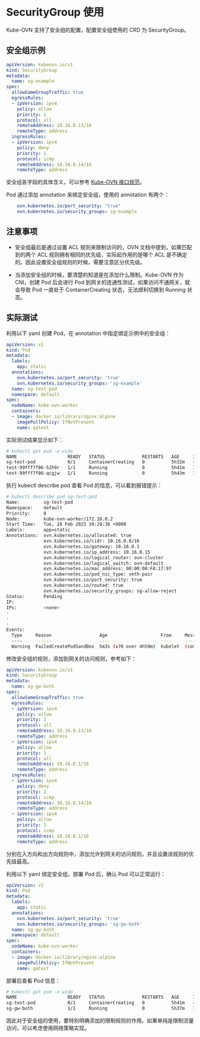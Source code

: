 # SecurityGroup 使用

Kube-OVN 支持了安全组的配置，配置安全组使用的 CRD 为 SecurityGroup。

## 安全组示例

```yaml
apiVersion: kubeovn.io/v1
kind: SecurityGroup
metadata:
  name: sg-example
spec:
  allowSameGroupTraffic: true
  egressRules:
  - ipVersion: ipv4
    policy: allow
    priority: 1
    protocol: all
    remoteAddress: 10.16.0.13/16
    remoteType: address
  ingressRules:
  - ipVersion: ipv4
    policy: deny
    priority: 1
    protocol: icmp
    remoteAddress: 10.16.0.14/16
    remoteType: address
```

安全组各字段的具体含义，可以参考 [Kube-OVN 接口规范](../reference/kube-ovn-api.md)。

Pod 通过添加 annotation 来绑定安全组，使用的 annotation 有两个：

```yaml
    ovn.kubernetes.io/port_security: "true"
    ovn.kubernetes.io/security_groups: sg-example
```

## 注意事项

- 安全组最后是通过设置 ACL 规则来限制访问的，OVN 文档中提到，如果匹配到的两个 ACL 规则拥有相同的优先级，实际起作用的是哪个 ACL 是不确定的。因此设置安全组规则的时候，需要注意区分优先级。

- 当添加安全组的时候，要清楚的知道是在添加什么限制。Kube-OVN 作为 CNI，创建 Pod 后会进行 Pod 到网关的连通性测试，如果访问不通网关，就会导致 Pod 一直处于 ContainerCreating 状态，无法顺利切换到 Running 状态。

## 实际测试

利用以下 yaml 创建 Pod，在 annotation 中指定绑定示例中的安全组：

```yaml
apiVersion: v1
kind: Pod
metadata:
  labels:
    app: static
  annotations:
    ovn.kubernetes.io/port_security: 'true'
    ovn.kubernetes.io/security_groups: 'sg-example'
  name: sg-test-pod
  namespace: default
spec:
  nodeName: kube-ovn-worker
  containers:
  - image: docker.io/library/nginx:alpine
    imagePullPolicy: IfNotPresent
    name: qatest
```

实际测试结果显示如下：

```bash
# kubectl get pod -o wide
NAME                   READY   STATUS              RESTARTS   AGE     IP           NODE                     NOMINATED NODE   READINESS GATES
sg-test-pod            0/1     ContainerCreating   0          5h32m   <none>       kube-ovn-worker          <none>           <none>
test-99fff7f86-52h9r   1/1     Running             0          5h41m   10.16.0.14   kube-ovn-control-plane   <none>           <none>
test-99fff7f86-qcgjw   1/1     Running             0          5h43m   10.16.0.13   kube-ovn-worker          <none>           <none>
```

执行 kubectl describe pod 查看 Pod 的信息，可以看到报错提示：

```bash
# kubectl describe pod sg-test-pod
Name:         sg-test-pod
Namespace:    default
Priority:     0
Node:         kube-ovn-worker/172.18.0.2
Start Time:   Tue, 28 Feb 2023 10:29:36 +0800
Labels:       app=static
Annotations:  ovn.kubernetes.io/allocated: true
              ovn.kubernetes.io/cidr: 10.16.0.0/16
              ovn.kubernetes.io/gateway: 10.16.0.1
              ovn.kubernetes.io/ip_address: 10.16.0.15
              ovn.kubernetes.io/logical_router: ovn-cluster
              ovn.kubernetes.io/logical_switch: ovn-default
              ovn.kubernetes.io/mac_address: 00:00:00:FA:17:97
              ovn.kubernetes.io/pod_nic_type: veth-pair
              ovn.kubernetes.io/port_security: true
              ovn.kubernetes.io/routed: true
              ovn.kubernetes.io/security_groups: sg-allow-reject
Status:       Pending
IP:
IPs:          <none>
·
·
·
Events:
  Type     Reason                  Age                    From     Message
  ----     ------                  ----                   ----     -------
  Warning  FailedCreatePodSandBox  5m3s (x70 over 4h59m)  kubelet  (combined from similar events): Failed to create pod sandbox: rpc error: code = Unknown desc = failed to setup network for sandbox "40636e0c7f1ade5500fa958486163d74f2e2300051a71522a9afd7ba0538afb6": plugin type="kube-ovn" failed (add): RPC failed; request ip return 500 configure nic failed 10.16.0.15 network not ready after 200 ping 10.16.0.1
```

修改安全组的规则，添加到网关的访问规则，参考如下：

```yaml
apiVersion: kubeovn.io/v1
kind: SecurityGroup
metadata:
  name: sg-gw-both
spec:
  allowSameGroupTraffic: true
  egressRules:
  - ipVersion: ipv4
    policy: allow
    priority: 2
    protocol: all
    remoteAddress: 10.16.0.13/16
    remoteType: address
  - ipVersion: ipv4
    policy: allow
    priority: 1
    protocol: all
    remoteAddress: 10.16.0.1/16
    remoteType: address
  ingressRules:
  - ipVersion: ipv4
    policy: deny
    priority: 2
    protocol: icmp
    remoteAddress: 10.16.0.14/16
    remoteType: address
  - ipVersion: ipv4
    policy: allow
    priority: 1
    protocol: icmp
    remoteAddress: 10.16.0.1/16
    remoteType: address
```

分别在入方向和出方向规则中，添加允许到网关的访问规则，并且设置该规则的优先级最高。

利用以下 yaml 绑定安全组，部署 Pod 后，确认 Pod 可以正常运行：

```yaml
apiVersion: v1
kind: Pod
metadata:
  labels:
    app: static
  annotations:
    ovn.kubernetes.io/port_security: 'true'
    ovn.kubernetes.io/security_groups: 'sg-gw-both'
  name: sg-gw-both
  namespace: default
spec:
  nodeName: kube-ovn-worker
  containers:
  - image: docker.io/library/nginx:alpine
    imagePullPolicy: IfNotPresent
    name: qatest
```

部署后查看 Pod 信息：

```bash
# kubectl get pod -o wide
NAME                   READY   STATUS              RESTARTS   AGE     IP           NODE                     NOMINATED NODE   READINESS GATES
sg-test-pod            0/1     ContainerCreating   0          5h41m   <none>       kube-ovn-worker          <none>           <none>
sg-gw-both             1/1     Running             0          5h37m   10.16.0.19   kube-ovn-worker          <none>           <none>
```

因此对于安全组的使用，要特别明确添加的限制规则的作用。如果单纯是限制流量访问，可以考虑使用网络策略实现。
